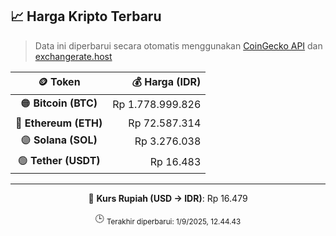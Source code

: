 

<!-- HARGA_KRIPTO -->
## 📈 Harga Kripto Terbaru

> Data ini diperbarui secara otomatis menggunakan [CoinGecko API](https://www.coingecko.com/) dan [exchangerate.host](https://exchangerate.host/)

<div align="center">

| 🪙 Token | 💰 Harga (IDR) |
|:------:|---------------:|
| 🟠 **Bitcoin (BTC)**   | Rp 1.778.999.826 |
| 🔵 **Ethereum (ETH)**  | Rp 72.587.314 |
| 🟣 **Solana (SOL)**    | Rp 3.276.038 |
| 🟢 **Tether (USDT)**   | Rp 16.483 |

---

💱 **Kurs Rupiah (USD → IDR)**: Rp 16.479

🕒 <sub>Terakhir diperbarui: 1/9/2025, 12.44.43</sub>

</div>
<!-- /HARGA_KRIPTO -->